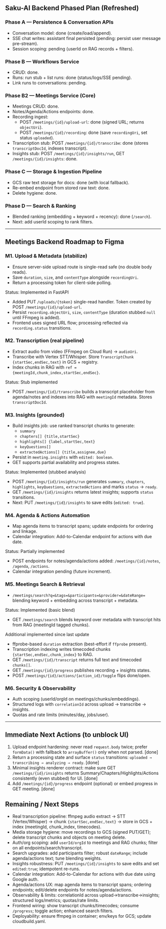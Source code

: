 ## Saku-AI Backend Phased Plan (Refreshed)

### Phase A — Persistence & Conversation APIs
- Conversation model: done (create/load/append).
- SSE chat writes: assistant final persisted (pending: persist user message pre-stream).
- Session scoping: pending (userId on RAG records + filters).

### Phase B — Workflows Service
- CRUD: done.
- Runs: run stub + list runs: done (status/logs/SSE pending).
- Link runs to conversations: pending.

### Phase B2 — Meetings Service (Core)
- Meetings CRUD: done.
- Notes/Agenda/Actions endpoints: done.
- Recording ingest:
  - POST `/meetings/{id}/upload-url`: done (signed URL; returns `objectUri`).
  - POST `/meetings/{id}/recording`: done (save `recordingUri`, set status `uploaded`).
- Transcription stub: POST `/meetings/{id}/transcribe`: done (stores `transcriptDocId`, indexes transcript).
- Insights stub: POST `/meetings/{id}/insights/run`, GET `/meetings/{id}/insights`: done.

### Phase C — Storage & Ingestion Pipeline
- GCS raw text storage for docs: done (with local fallback).
- Re-embed endpoint from stored raw text: done.
- Delete hygiene: done.

### Phase D — Search & Ranking
- Blended ranking (embedding + keyword + recency): done (`/search`).
- Next: add userId scoping to rank filters.

---

## Meetings Backend Roadmap to Figma

### M1. Upload & Metadata (stabilize)
- Ensure server-side upload route is single-read safe (no double body reads).
- Save `duration`, `size`, and `contentType` alongside `recordingUri`.
- Return a processing token for client-side polling.

Status: Implemented in FastAPI
- Added PUT `/uploads/{token}` single-read handler. Token created by POST `/meetings/{id}/upload-url`.
- Persist `recording.objectUri`, `size`, `contentType` (duration stubbed `null` until FFmpeg is added).
- Frontend uses signed URL flow; processing reflected via `recording.status` transitions.

### M2. Transcription (real pipeline)
- Extract audio from video (FFmpeg on Cloud Run) → `audioUri`.
- Transcribe with Vertex STT/Whisper. Store `TranscriptChunk {startSec,endSec,text}` in GCS + registry.
- Index chunks in RAG with `ref = {meetingId,chunk_index,startSec,endSec}`.

Status: Stub implemented
- POST `/meetings/{id}/transcribe` builds a transcript placeholder from agenda/notes and indexes into RAG with `meetingId` metadata. Stores `transcriptDocId`.

### M3. Insights (grounded)
- Build insights job: use ranked transcript chunks to generate:
  - `summary`
  - `chapters[] {title,startSec}`
  - `highlights[] {label,startSec,text}`
  - `keyQuestions[]`
  - `extractedActions[] {title,assignee,due}`
- Persist in `meeting.insights` with `edited: boolean`.
- GET supports partial availability and progress states.

Status: Implemented (stubbed analysis)
- POST `/meetings/{id}/insights/run` generates `summary`, `chapters`, `highlights`, `keyQuestions`, `extractedActions` and marks `status` → `ready`.
- GET `/meetings/{id}/insights` returns latest insights; supports `status` transitions.
 - Next: PUT `/meetings/{id}/insights` to save edits (`edited: true`).

### M4. Agenda & Actions Automation
- Map agenda items to transcript spans; update endpoints for ordering and linkage.
- Calendar integration: Add-to-Calendar endpoint for actions with due date.

Status: Partially implemented
- POST endpoints for notes/agenda/actions added: `/meetings/{id}/notes`, `/agenda`, `/actions`.
- Calendar integration pending (future increment).

### M5. Meetings Search & Retrieval
- `/meetings/search?q=&tags=&participants=&provider=&dateRange=` blending keyword + embedding across transcript + metadata.

Status: Implemented (basic blend)
- GET `/meetings/search` blends keyword over metadata with transcript hits from RAG (meetingId tagged chunks).

Additional implemented since last update
- ffprobe-based `duration` extraction (best-effort if `ffprobe` present).
- Transcription indexing writes timecoded chunks `{startSec,endSec,chunk_index}` to RAG.
- GET `/meetings/{id}/transcript` returns full text and timecoded `chunks[]`.
- GET `/meetings/{id}/progress` publishes recording + insights states.
- POST `/meetings/{id}/actions/{action_id}/toggle` flips done/open.

### M6. Security & Observability
- Auth scoping (userId/orgId on meetings/chunks/embeddings).
- Structured logs with `correlationId` across upload → transcribe → insights.
- Quotas and rate limits (minutes/day, jobs/user).

---

## Immediate Next Actions (to unblock UI)
1) Upload endpoint hardening: never read `request.body` twice; prefer `formData()` with fallback to `arrayBuffer()` only when not parsed. [done]
2) Return a processing state and surface `status` transitions: `uploaded → transcribing → analyzing → ready`. [done]
3) Minimal insights renderer contract: make sure GET `/meetings/{id}/insights` returns Summary/Chapters/Highlights/Actions consistently (even stubbed) for UI. [done]
4) Add `/meetings/{id}/progress` endpoint (optional) or embed progress in GET meeting. [done]

## Remaining / Next Steps
- Real transcription pipeline: ffmpeg audio extract → STT (Vertex/Whisper) → chunk `{startSec,endSec,text}` → store in GCS + index (meetingId, chunk_index, timecodes).
- Media storage hygiene: move recordings to GCS (signed PUT/GET); delete transcript chunks and objects on meeting delete.
- Auth/org scoping: add `userId/orgId` to meetings and RAG chunks; filter on all endpoints/search/transcript.
- Search upgrades: add participants filter; robust `dateRange`; include agenda/actions text; tune blending weights.
- Insights robustness: PUT `/meetings/{id}/insights` to save edits and set `edited:true`; idempotent re-runs.
- Calendar integration: Add-to-Calendar for actions with due date using Google auth.
- Agenda/actions UX: map agenda items to transcript spans; ordering endpoints; edit/delete endpoints for notes/agenda/actions.
- Observability & limits: correlationId across upload→transcribe→insights; structured logs/metrics; quotas/rate limits.
- Frontend wiring: show transcript chunks/timecodes; consume `/progress`; toggle action; enhanced search filters.
- Deployability: ensure ffmpeg in container; env/keys for GCS; update cloudbuild.yaml.


